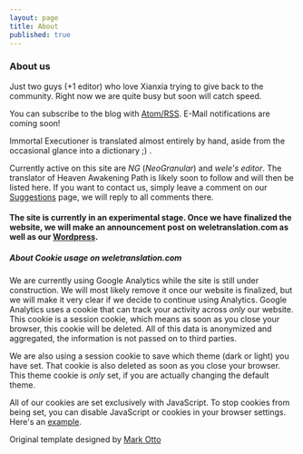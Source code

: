 ```yaml
---
layout: page
title: About
published: true
---
```



### About us

Just two guys (+1 editor) who love Xianxia trying to give back to the community. Right now we are quite busy but soon will catch speed.

You can subscribe to the blog with [Atom/RSS](http://weletranslation.com/atom.xml). E-Mail notifications are coming soon!

Immortal Executioner is translated almost entirely by hand, aside from the occasional glance into a dictionary ;) .

Currently active on this site are *NG* (*NeoGranular*) and *wele's editor*. The translator of Heaven Awakening Path is likely soon to follow and will then be listed here. If you want to contact us, simply leave a comment on our [Suggestions](http://weletranslation.com/suggestions.html) page, we will reply to all comments there.

#### The site is currently in an experimental stage. Once we have finalized the website, we will make an announcement post on weletranslation.com as well as our [Wordpress](http://weletranslation.wordpress.com).

##### About Cookie usage on weletranslation.com
We are currently using Google Analytics while the site is still under construction. We will most likely remove it once our website is finalized, but we will make it very clear if we decide to continue using Analytics. Google Analytics uses a cookie that can track your activity across *only* our website. This cookie is a session cookie, which means as soon as you close your browser, this cookie will be deleted. All of this data is anonymized and aggregated, the information is not passed on to third parties.

We are also using a session cookie to save which theme (dark or light) you have set. That cookie is also deleted as soon as you close your browser. This theme cookie is *only* set, if you are actually changing the default theme.

All of our cookies are set exclusively with JavaScript. To stop cookies from being set, you can disable JavaScript or cookies in your browser settings. Here's an [example](http://www.howtogeek.com/63721/how-to-block-all-cookies-except-for-sites-you-use/).



Original template designed by [Mark Otto](https://github.com/poole/lanyon)
